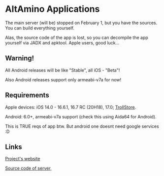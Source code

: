 # AltAmino Applications

The main server (will be) stopped on February 1, but you have the sources. You can build everything yourself.

Alas, the source code of the app is lost, so you can decompile the app yourself via JADX and apktool. Apple users, good luck...

## Warning!

All Android releases will be like "Stable", all iOS - "Beta"!

Also Android releases support only armeabi-v7a for now!

## Requirements

Apple devices: iOS 14.0 - 16.6.1, 16.7 RC (20H18), 17.0; [TrollStore](https://github.com/opa334/TrollStore).

Android: 6.0+, armeabi-v7a support (check this using Aida64 for Android).

This is TRUE reqs of app btw. But android one doesnt need google services :D

## Links

[Project's website](https://altamino.top)

[Source code of server,](https://github.com/imperialwool/altamino)

